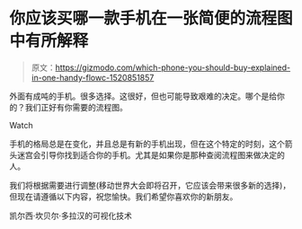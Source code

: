# 你应该买哪一款手机在一张简便的流程图中有所解释

> 原文：<https://gizmodo.com/which-phone-you-should-buy-explained-in-one-handy-flowc-1520851857>

外面有成吨的手机。很多选择。这很好，但也可能导致艰难的决定。哪个是给你的？我们正好有你需要的流程图。

Watch

手机的格局总是在变化，并且总是有新的手机出现，但在这个特定的时刻，这个箭头迷宫会引导你找到适合你的手机。尤其是如果你是那种查阅流程图来做决定的人。

我们将根据需要进行调整(移动世界大会即将召开，它应该会带来很多新的选择)，但现在请遵循以下内容，祝您愉快。我们希望你喜欢你的新朋友。

凯尔西·坎贝尔·多拉汉的可视化技术